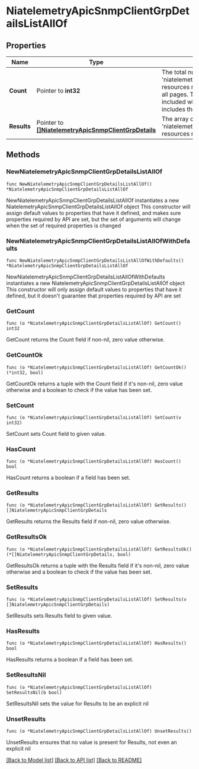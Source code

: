 # NiatelemetryApicSnmpClientGrpDetailsListAllOf

## Properties

Name | Type | Description | Notes
------------ | ------------- | ------------- | -------------
**Count** | Pointer to **int32** | The total number of &#39;niatelemetry.ApicSnmpClientGrpDetails&#39; resources matching the request, accross all pages. The &#39;Count&#39; attribute is included when the HTTP GET request includes the &#39;$inlinecount&#39; parameter. | [optional] 
**Results** | Pointer to [**[]NiatelemetryApicSnmpClientGrpDetails**](NiatelemetryApicSnmpClientGrpDetails.md) | The array of &#39;niatelemetry.ApicSnmpClientGrpDetails&#39; resources matching the request. | [optional] 

## Methods

### NewNiatelemetryApicSnmpClientGrpDetailsListAllOf

`func NewNiatelemetryApicSnmpClientGrpDetailsListAllOf() *NiatelemetryApicSnmpClientGrpDetailsListAllOf`

NewNiatelemetryApicSnmpClientGrpDetailsListAllOf instantiates a new NiatelemetryApicSnmpClientGrpDetailsListAllOf object
This constructor will assign default values to properties that have it defined,
and makes sure properties required by API are set, but the set of arguments
will change when the set of required properties is changed

### NewNiatelemetryApicSnmpClientGrpDetailsListAllOfWithDefaults

`func NewNiatelemetryApicSnmpClientGrpDetailsListAllOfWithDefaults() *NiatelemetryApicSnmpClientGrpDetailsListAllOf`

NewNiatelemetryApicSnmpClientGrpDetailsListAllOfWithDefaults instantiates a new NiatelemetryApicSnmpClientGrpDetailsListAllOf object
This constructor will only assign default values to properties that have it defined,
but it doesn't guarantee that properties required by API are set

### GetCount

`func (o *NiatelemetryApicSnmpClientGrpDetailsListAllOf) GetCount() int32`

GetCount returns the Count field if non-nil, zero value otherwise.

### GetCountOk

`func (o *NiatelemetryApicSnmpClientGrpDetailsListAllOf) GetCountOk() (*int32, bool)`

GetCountOk returns a tuple with the Count field if it's non-nil, zero value otherwise
and a boolean to check if the value has been set.

### SetCount

`func (o *NiatelemetryApicSnmpClientGrpDetailsListAllOf) SetCount(v int32)`

SetCount sets Count field to given value.

### HasCount

`func (o *NiatelemetryApicSnmpClientGrpDetailsListAllOf) HasCount() bool`

HasCount returns a boolean if a field has been set.

### GetResults

`func (o *NiatelemetryApicSnmpClientGrpDetailsListAllOf) GetResults() []NiatelemetryApicSnmpClientGrpDetails`

GetResults returns the Results field if non-nil, zero value otherwise.

### GetResultsOk

`func (o *NiatelemetryApicSnmpClientGrpDetailsListAllOf) GetResultsOk() (*[]NiatelemetryApicSnmpClientGrpDetails, bool)`

GetResultsOk returns a tuple with the Results field if it's non-nil, zero value otherwise
and a boolean to check if the value has been set.

### SetResults

`func (o *NiatelemetryApicSnmpClientGrpDetailsListAllOf) SetResults(v []NiatelemetryApicSnmpClientGrpDetails)`

SetResults sets Results field to given value.

### HasResults

`func (o *NiatelemetryApicSnmpClientGrpDetailsListAllOf) HasResults() bool`

HasResults returns a boolean if a field has been set.

### SetResultsNil

`func (o *NiatelemetryApicSnmpClientGrpDetailsListAllOf) SetResultsNil(b bool)`

 SetResultsNil sets the value for Results to be an explicit nil

### UnsetResults
`func (o *NiatelemetryApicSnmpClientGrpDetailsListAllOf) UnsetResults()`

UnsetResults ensures that no value is present for Results, not even an explicit nil

[[Back to Model list]](../README.md#documentation-for-models) [[Back to API list]](../README.md#documentation-for-api-endpoints) [[Back to README]](../README.md)


